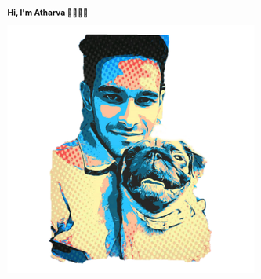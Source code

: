 ### Hi, I'm Atharva 👋👨🏻‍💻

<img src="https://github.com/AtharvaAbsolute/AtharvaAbsolute/blob/master/1596028209453.png" alt="banner that says Atharva Tyagi - Android developer alongside a cartoon illustration of Atharva">
<!--
**AtharvaAbsolute/AtharvaAbsolute** is a ✨ _special_ ✨ repository because its `README.md` (this file) appears on your GitHub profile.

Here are some ideas to get you started:

- 🔭 I’m currently working on ...
- 🌱 I’m currently learning ...
- 👯 I’m looking to collaborate on ...
- 🤔 I’m looking for help with ...
- 💬 Ask me about ...
- 📫 How to reach me: ...
- 😄 Pronouns: ...
- ⚡ Fun fact: ...
-->
